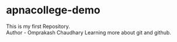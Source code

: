 # apnacollege-demo
This is my first Repository.
<br>
Author - Omprakash Chaudhary
Learning more about git and github.
